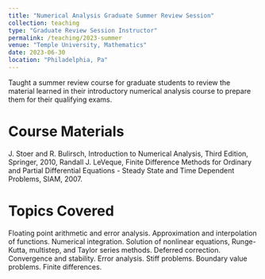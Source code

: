 ```yaml
---
title: "Numerical Analysis Graduate Summer Review Session"
collection: teaching
type: "Graduate Review Session Instructor"
permalink: /teaching/2023-summer
venue: "Temple University, Mathematics"
date: 2023-06-30
location: "Philadelphia, Pa"
---
```


Taught a summer review course for graduate students to review the material learned in their introductory numerical analysis course to prepare them for their qualifying exams. 

Course Materials
======
J. Stoer and R. Bulirsch, Introduction to Numerical Analysis, Third Edition, Springer, 2010, Randall J. LeVeque, Finite Difference Methods for Ordinary and Partial Differential Equations - Steady State and Time Dependent Problems, SIAM, 2007.


Topics Covered
======

Floating point arithmetic and error analysis. Approximation and interpolation of functions. Numerical integration. Solution of nonlinear equations, Runge-Kutta, multistep, and Taylor series methods. Deferred correction. Convergence and stability. Error analysis. Stiff problems. Boundary value problems. Finite differences.
